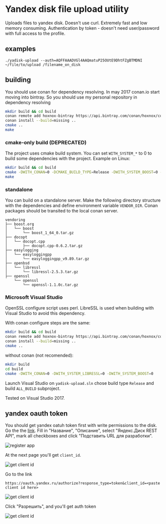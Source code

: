 # Yandex disk file upload utility

Uploads files to yandex disk. Doesn't use curl. Extremely fast and low
memory consuming. Authentication by token - doesn't need user/password
with full access to the profile.

## examples

```shell
./yadisk-upload --auth=AQFFAAADVGl4AAQmatuP25OUtE9DhtFZgBTMDNI ~/file/to/upload /filename_on_disk
```

## building

You should use conan for dependency resolving. In may 2017 conan.io start
moving into bintray. So you should use my personal repository in
dependency resolving

```sh
mkdir build && cd build
conan remote add hoxnox-bintray https://api.bintray.com/conan/hoxnox/conan
conan install --build=missing ..
cmake ..
make
```

### cmake-only build (DEPRECATED)

The project uses cmake build system. You can set `WITH_SYSTEM_*` to 0 to
build some dependencies with the project. Example on Linux:

```sh
mkdir build && cd build
cmake -DWITH_CONAN=0 -DCMAKE_BUILD_TYPE=Release -DWITH_SYSTEM_BOOST=0 -DWITH_SYSTEM_OPENSSL=0 -DWITH_SYSTEM_ZLIB=0 ..
make
```

### standalone

You can build on a standalone server. Make the following directory
structure with the dependencies and define environment
variable `VENDOR_DIR`. Conan packages should be transited to the local
conan server.

```
vendoring
├── boost.org
│   └── boost
│       └── boost_1_64_0.tar.gz
├── docopt
│   └── docopt.cpp
│       ├── docopt.cpp-0.6.2.tar.gz
├── easylogging
│   └── easyloggingpp
│       └── easyloggingpp_v9.89.tar.gz
├── openbsd
│   └── libressl
│       └── libressl-2.5.3.tar.gz
├── openssl
    └── openssl
        └── openssl-1.1.0c.tar.gz
```
### Microsoft Visual Studio

OpenSSL configure script uses perl. LibreSSL is used when building with
Visual Studio to avoid this dependency.

With conan configure steps are the same:

```sh
mkdir build && cd build
conan remote add hoxnox-bintray https://api.bintray.com/conan/hoxnox/conan
conan install --build=missing ..
cmake ..
```

without conan (not recomended):

```sh
mkdir build
cd build
cmake -DWITH_CONAN=0 -DWITH_SYSTEM_LIBRESSL=0 -DWITH_SYSTEM_BOOST=0
```

Launch Visual Studio on `yadisk-upload.sln` chose build type `Release`
and build `ALL_BUILD` subproject.

Tested on Visual Studio 2017.

## yandex oauth token

You should get yandex oatuh token first with write permissions to the
disk. Go the the [link](https://oauth.yandex.ru/client/new). Fill in
"Название", "Описание", select "Яндекс.Диск REST API", mark all
checkboxes and click "Подставить URL для разработки".

![register app](https://habrastorage.org/files/8f4/b13/752/8f4b13752ebd49d9a01b81a43bb84b56.png)

At the next page you'll get `client_id`.

![get client id](https://habrastorage.org/files/02b/5b1/929/02b5b1929ba548c0b1fe6fc29699d13f.png)

Go to the link

	https://oauth.yandex.ru/authorize?response_type=token&client_id=<paste client id here>

![get client id](https://habrastorage.org/files/444/740/b57/444740b571a44c81bbfee3f48e8098aa.png)

Click "Разрешить", and you'll get auth token

![get client id](https://habrastorage.org/files/57d/4d7/166/57d4d7166341413a912f67dc15157967.png)

